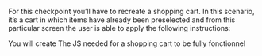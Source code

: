For this checkpoint you’ll have to recreate a shopping cart. In this scenario, it’s a cart in which items have already been preselected and from this particular screen the user is able to apply the following instructions:

You will create The JS needed for a shopping cart  to be fully fonctionnel
